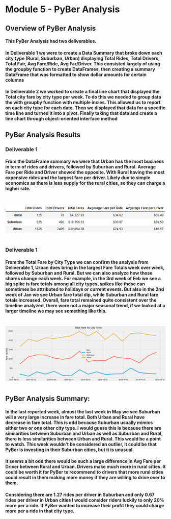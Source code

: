# Module 5 - PyBer Analysis

## Overview of PyBer Analysis

#### This PyBer Analysis had two deliverables.

#### In Deliverable 1 we were to create a Data Summary that broke down each city type (Rural, Suburban, Urban) displaying Total Rides, Total Drivers, Total Fair, Avg Fare/Ride, Avg Far/Driver. This consisted largely of using the groupby function to create DataFrames, then creating a summary DataFrame that was formatted to show dollar amounts for certain columns

#### In Deliverable 2 we worked to create a final line chart that displayed the Total city fare by city type per week. To do this we needed to group data the with groupby function with multiple incies. This allowed us to report on each city type for each date. Then we displayed that data for a specific time line and turned it into a pivot. Finally taking that data and create a line chart through object-oriented interface method

## PyBer Analysis Results

### Deliverable 1
#### From the DataFrame summary we were that Urban has the most business in term of rides and drivers, followed by Suburban and Rural. Average Fare per Ride and Driver showed the opposite. With Rural having the most expensive rides and the largest fare per driver. Likely duo to simple economics as there is less supply for the rural cities, so they can charge a higher rate. 
#
![stacked_launch_outcomes](https://github.com/charlieburd/PyBer_Analysis/blob/main/analysis/pyber_summary_df.png)
#

### Deliverable 1
#### From the Total Fare by City Type we can confirm the analysis from Deliverable 1, Urban does bring in the largest Fare Totals week over week, followed by Suburban and Rural. But we can also analyze how those shares change each week. For example, in the 3rd week of Feb we see a big spike is fare totals among all city types, spikes like these can sometimes be attributed to holidays or current events. But also in the 2nd week of Jan we see Urban fare total dip, while Suburban and Rural fare totals increased. Overall, fare total remained quite consistent over the timeline analyzed, there were not a major seasonal trend, if we looked at a larger timeline we may see something like this. 
#
![stacked_launch_outcomes](https://github.com/charlieburd/PyBer_Analysis/blob/main/analysis/weekly_fare_df.png)
#


## PyBer Analysis Summary:
#### In the last reported week, almost the last week in May we see Suburban will a very large increase in fare total. Both Urban and Rural have decrease in fare total. This is odd because Suburban usually mimics either two or one other city type. I would guess this is because there are similarities between Suburban and Urban as well as Suburban and Rural, there is less similarities between Urban and Rural. This would be a point to watch. This week wouldn't be considered an outlier, it could be that PyBer is investing in their Suburban cities, but it is unusual.

#### It seems a bit odd there would be such a large difference in Avg Fare per Driver between Rural and Urban. Drivers make much more in rural cities. It could be worth it for PyBer to recommend to drivers that more rural cities could result in them making more money if they are willing to drive over to them.

#### Considering there are 1.27 rides per driver in Suburban and only 0.67 rides per driver in Urban cities I would consider riders luckily to only 20% more per a ride. If PyBer wanted to increase their profit they could charge more per a ride in that city type.
